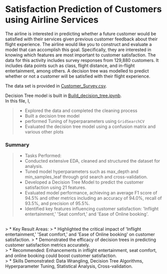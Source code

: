 # Satisfaction Prediction of Customers using Airline Services
The airline is interested in predicting whether a future customer would be satisfied with their services given previous customer feedback about their flight experience. The airline would like you to construct and evaluate a model that can accomplish this goal. Specifically, they are interested in knowing which features are most important to customer satisfaction. The data for this activity includes survey responses from 129,880 customers. It includes data points such as class, flight distance, and in-flight entertainment, among others. A decision tree was modelled to predict whether or not a customer will be satisfied with their flight experience.

The data set is provided in [Customer_Survey.csv](Customer_Survey.csv).<br>

Decision Tree model is built in [Build_decision_tree.ipynb](Build_decision_tree.ipynb).<br>
In this file, I,
> * Explored the data and completed the cleaning process
> * Built a decision tree model 
> * performed Tuning of hyperparameters using `GridSearchCV`
> * Evaluated the decision tree model using a confusion matrix and various other plots

### Summary
> * Tasks Performed:
  > * Conducted extensive EDA, cleaned and structured the dataset for analysis.
  > * Tuned model hyperparameters such as max_depth and min_samples_leaf through grid search and cross-validation.
  > * Developed a Decision Tree Model to predict the customer satisfaction using 21 features.
  > * Evaluated model performance, achieving an average F1 score of 94.5% and other metrics including an accuracy of 94.0%, recall of 93.5%, and precision of 95.5%.
  > * Identified key features influencing customer satisfaction: 'Inflight entertainment,' 'Seat comfort,' and 'Ease of Online booking'.
<br>
> * Key Result Areas:
  > * Highlighted the critical impact of 'Inflight entertainment,' 'Seat comfort,' and 'Ease of Online booking' on customer satisfaction.
  > * Demonstrated the efficacy of decision trees in predicting customer satisfaction metrics accurately.
<br>
> * Recommended: Enhancements in inflight entertainment, seat comfort, and online booking could boost customer satisfaction.
<br>
> * Skills Demonstrated: Data Wrangling, Decision Tree Algorithms, Hyperparameter Tuning, Statistical Analysis, Cross-validation.

